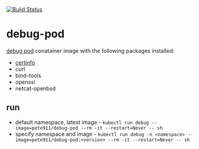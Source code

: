 [![Build Status](https://travis-ci.com/pete911/debug-pod.svg?branch=master)](https://travis-ci.com/pete911/debug-pod)

# debug-pod

[debug pod](https://hub.docker.com/repository/docker/pete911/debug-pod) conatainer image with the following packages installed:

 - [certinfo](https://github.com/pete911/certinfo)
 - curl
 - bind-tools
 - openssl
 - netcat-openbsd

## run

 - default namespace, latest image - `kubectl run debug --image=pete911/debug-pod --rm -it --restart=Never -- sh`
 - specify namespace and image - `kubectl run debug -n <namespace> --image=pete911/debug-pod:<version> --rm -it --restart=Never -- sh`
